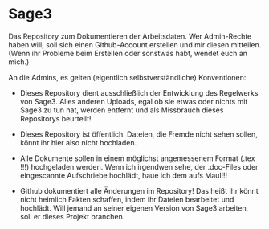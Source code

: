 Sage3
=====

Das Repository zum Dokumentieren der Arbeitsdaten.
Wer Admin-Rechte haben will, soll sich einen Github-Account erstellen und mir diesen mitteilen.
(Wenn ihr Probleme beim Erstellen oder sonstwas habt, wendet euch an mich.)

An die Admins,
es gelten (eigentlich selbstverständliche) Konventionen:
- Dieses Repository dient ausschließlich der Entwicklung des Regelwerks von Sage3.
  Alles anderen Uploads, egal ob sie etwas oder nichts mit Sage3 zu tun hat, werden entfernt und als Missbrauch dieses Repositorys beurteilt!

- Dieses Repository ist öffentlich. Dateien, die Fremde nicht sehen sollen, könnt ihr hier also nicht hochladen.

- Alle Dokumente sollen in einem möglichst angemessenem Format (.tex !!!) hochgeladen werden.
  Wenn ich irgendwen sehe, der .doc-Files oder eingescannte Aufschriebe hochlädt, haue ich dem aufs Maul!!!

- Github dokumentiert alle Änderungen im Repository!
  Das heißt ihr könnt nicht heimlich Fakten schaffen, indem ihr Dateien bearbeitet und hochlädt.
  Will jemand an seiner eigenen Version von Sage3 arbeiten, soll er dieses Projekt branchen.
